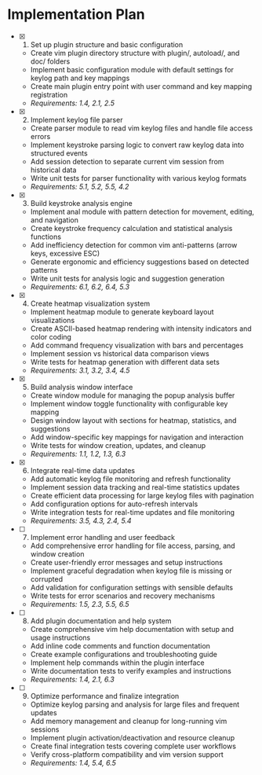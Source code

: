 # Implementation Plan

- [x] 1. Set up plugin structure and basic configuration
  - Create vim plugin directory structure with plugin/, autoload/, and doc/ folders
  - Implement basic configuration module with default settings for keylog path and key mappings
  - Create main plugin entry point with user command and key mapping registration
  - _Requirements: 1.4, 2.1, 2.5_

- [x] 2. Implement keylog file parser
  - Create parser module to read vim keylog files and handle file access errors
  - Implement keystroke parsing logic to convert raw keylog data into structured events
  - Add session detection to separate current vim session from historical data
  - Write unit tests for parser functionality with various keylog formats
  - _Requirements: 5.1, 5.2, 5.5, 4.2_

- [x] 3. Build keystroke analysis engine
  - Implement anal module with pattern detection for movement, editing, and navigation
  - Create keystroke frequency calculation and statistical analysis functions
  - Add inefficiency detection for common vim anti-patterns (arrow keys, excessive ESC)
  - Generate ergonomic and efficiency suggestions based on detected patterns
  - Write unit tests for analysis logic and suggestion generation
  - _Requirements: 6.1, 6.2, 6.4, 5.3_

- [x] 4. Create heatmap visualization system
  - Implement heatmap module to generate keyboard layout visualizations
  - Create ASCII-based heatmap rendering with intensity indicators and color coding
  - Add command frequency visualization with bars and percentages
  - Implement session vs historical data comparison views
  - Write tests for heatmap generation with different data sets
  - _Requirements: 3.1, 3.2, 3.4, 4.5_

- [x] 5. Build analysis window interface
  - Create window module for managing the popup analysis buffer
  - Implement window toggle functionality with configurable key mapping
  - Design window layout with sections for heatmap, statistics, and suggestions
  - Add window-specific key mappings for navigation and interaction
  - Write tests for window creation, updates, and cleanup
  - _Requirements: 1.1, 1.2, 1.3, 6.3_

- [x] 6. Integrate real-time data updates
  - Add automatic keylog file monitoring and refresh functionality
  - Implement session data tracking and real-time statistics updates
  - Create efficient data processing for large keylog files with pagination
  - Add configuration options for auto-refresh intervals
  - Write integration tests for real-time updates and file monitoring
  - _Requirements: 3.5, 4.3, 2.4, 5.4_

- [ ] 7. Implement error handling and user feedback
  - Add comprehensive error handling for file access, parsing, and window creation
  - Create user-friendly error messages and setup instructions
  - Implement graceful degradation when keylog file is missing or corrupted
  - Add validation for configuration settings with sensible defaults
  - Write tests for error scenarios and recovery mechanisms
  - _Requirements: 1.5, 2.3, 5.5, 6.5_

- [ ] 8. Add plugin documentation and help system
  - Create comprehensive vim help documentation with setup and usage instructions
  - Add inline code comments and function documentation
  - Create example configurations and troubleshooting guide
  - Implement help commands within the plugin interface
  - Write documentation tests to verify examples and instructions
  - _Requirements: 1.4, 2.1, 6.3_

- [ ] 9. Optimize performance and finalize integration
  - Optimize keylog parsing and analysis for large files and frequent updates
  - Add memory management and cleanup for long-running vim sessions
  - Implement plugin activation/deactivation and resource cleanup
  - Create final integration tests covering complete user workflows
  - Verify cross-platform compatibility and vim version support
  - _Requirements: 1.4, 5.4, 6.5_
